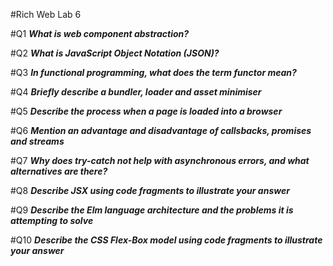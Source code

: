 #Rich Web Lab 6

#Q1
**_What is web component abstraction?_**

#Q2
**_What is JavaScript Object Notation (JSON)?_**

#Q3
**_In functional programming, what does the term functor mean?_**

#Q4
**_Briefly describe a bundler, loader and asset minimiser_**

#Q5
**_Describe the process when a page is loaded into a browser_**

#Q6
**_Mention an advantage and disadvantage of callsbacks, promises and streams_**

#Q7
**_Why does try-catch not help with asynchronous errors, and what alternatives
are there?_**

#Q8
**_Describe JSX using code fragments to illustrate your answer_**

#Q9
**_Describe the Elm language architecture and the problems it is attempting to
solve_**

#Q10
**_Describe the CSS Flex-Box model using code fragments to illustrate your
answer_**


